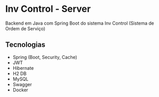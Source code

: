 # Inv Control - Server
Backend em Java com Spring Boot do sistema Inv Control (Sistema de Ordem de Serviço)

## Tecnologias
* Spring (Boot, Security, Cache)
* JWT
* Hibernate
* H2 DB
* MySQL
* Swagger
* Docker
